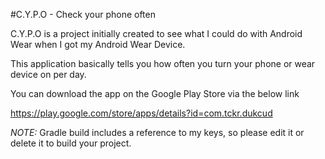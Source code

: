 #C.Y.P.O - Check your phone often

C.Y.P.O is a project initially created to see what I could do with Android Wear when I got my Android Wear Device.

This application basically tells you how often you turn your phone or wear device on per day.

You can download the app on the Google Play Store via the below link

https://play.google.com/store/apps/details?id=com.tckr.dukcud

*NOTE:* Gradle build includes a reference to my keys, so please edit it or delete it to build your project. 